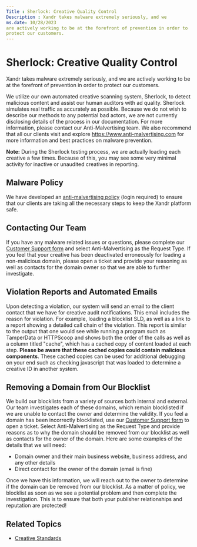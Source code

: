 ```yaml
---
Title : Sherlock: Creative Quality Control
Description : Xandr takes malware extremely seriously, and we
ms.date: 10/28/2023
are actively working to be at the forefront of prevention in order to
protect our customers.
---
```



# Sherlock: Creative Quality Control



Xandr takes malware extremely seriously, and we
are actively working to be at the forefront of prevention in order to
protect our customers.

>

We utilize our own automated creative scanning system, Sherlock, to
detect malicious content and assist our human auditors with ad quality.
Sherlock simulates real traffic as accurately as possible. Because we do
not wish to describe our methods to any potential bad actors, we are not
currently disclosing details of the process in our documentation. For
more information, please contact our Anti-Malvertising team. We also
recommend that all our clients visit and explore
<a href="https://www.anti-malvertising.com" class="xref"
target="_blank">https://www.anti-malvertising.com</a> for more
information and best practices on malware prevention.



<b>Note:</b> During the Sherlock testing
process, we are actually loading each creative a few times. Because of
this, you may see some very minimal activity for inactive or unaudited
creatives in reporting.





>

## Malware Policy

We have developed an
<a href="https://wiki.xandr.com/display/policies/Policies+for+Buying"
class="xref" target="_blank">anti-malvertising policy</a> (login
required) to ensure that our clients are taking all the necessary steps
to keep the Xandr platform safe.



>

## Contacting Our Team

If you have any malware related issues or questions, please complete our
<a href="https://help.xandr.com/" class="xref" target="_blank">Customer
Support form</a> and select
Anti-Malvertising as the
Request Type. If you feel that
your creative has been deactivated erroneously for loading a
non-malicious domain, please open a ticket and provide your reasoning as
well as contacts for the domain owner so that we are able to further
investigate.



>

## Violation Reports and Automated Emails

Upon detecting a violation, our system will send an email to the client
contact that we have for creative audit notifications. This email
includes the reason for violation. For example, loading a blocklist SLD,
as well as a link to a report showing a detailed call chain of the
violation. This report is similar to the output that one would see while
running a program such as TamperData or HTTPScoop and shows both the
order of the calls as well as a column titled "cache", which has a
cached copy of content loaded at each step. **Please be aware that these
cached copies could contain malicious components**. These cached copies
can be used for additional debugging on your end such as checking
javascript that was loaded to determine a creative ID in another system.



>

## Removing a Domain from Our Blocklist

>

We build our blocklists from a variety of sources both internal and
external. Our team investigates each of these domains, which remain
blocklisted if we are unable to contact the owner and determine the
validity. If you feel a domain has been incorrectly blocklisted, use our
<a href="https://help.xandr.com/" class="xref" target="_blank">Customer
Support form</a> to open a ticket. Select
Anti-Malvertising as the
Request Type and provide reasons as to
why the domain should be removed from our blocklist as well as contacts
for the owner of the domain. Here are some examples of the details that
we will need:

- Domain owner and their main business website, business address, and
  any other details
- Direct contact for the owner of the domain (email is fine)



Once we have this information, we will reach out to the owner to
determine if the domain can be removed from our blocklist. As a matter
of policy, we blocklist as soon as we see a potential problem and then
complete the investigation. This is to ensure that both your publisher
relationships and reputation are protected!



>

## Related Topics

- <a href="creative-standards.md" class="xref"
  title="Xandr has foundational policies that all creative and inventory content must follow. Creatives that violate these policies will be removed from the platform, and will be ineligible for both real-time bidding (RTB) and in-network buying. Repeated violation of these policies may result in strikes against offending members.">Creative
  Standards</a>






